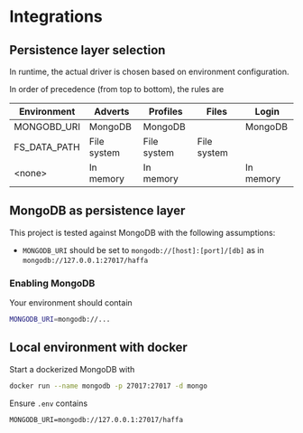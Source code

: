 # Integrations

## Persistence layer selection
In runtime, the actual driver is chosen based on environment configuration.

In order of precedence (from top to bottom), the rules are

| Environment  | Adverts     | Profiles    | Files       | Login      |
| ------------ | ----------- | ----------- | ----------- | ---------- |
| MONGOBD_URI  | MongoDB     | MongoDB     |             | MongoDB    |
| FS_DATA_PATH | File system | File system | File system |            |
| \<none>      | In memory   | In memory   |             | In memory  |

## MongoDB as persistence layer

This project is tested against MongoDB with the following assumptions:

- `MONGODB_URI` should be set to `mongodb://[host]:[port]/[db]` as in `mongodb://127.0.0.1:27017/haffa`

### Enabling MongoDB
Your environment should contain

```sh
MONGODB_URI=mongodb://...
```

## Local environment with docker

Start a dockerized MongoDB with
```sh
docker run --name mongodb -p 27017:27017 -d mongo

```
 Ensure `.env` contains
 ```env
 MONGODB_URI=mongodb://127.0.0.1:27017/haffa
 ``` 